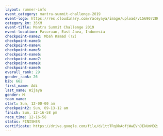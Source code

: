 ```yaml
---
layout: runner-info 
event_category: mantra-summit-challenge-2019 
event-logo: https://res.cloudinary.com/raceyaya/image/upload/v1569072809/logo/mantra-image_segrbx.jpg
category_km: 35KM 
event-title: Mantra Summit Challenge 2019 
event-location: Pasuruan, East Java, Indonesia 
checkpoint-name2: Mbah Kamad (T2) 
checkpoint-name3: 
checkpoint-name4: 
checkpoint-name5: 
checkpoint-name6: 
checkpoint-name7: 
checkpoint-name8: 
checkpoint-name9: 
overall_rank: 29
gender_rank: 26
bib: 662
first_name: Adi
last_name: Wijaya
gender: M
team_name: 
start: Sun, 12-00-00 am
checkpoint2: Sun, 09-13-12 am
finish: Sun, 12-16-58 pm
race_time: 12-16-58
status: FINISHER
certificate: https://drive.google.com/file/d/1ttTRq8kAofjWwEVnJEkUmMD2z3a8kLD3/view?usp=sharing
---
```

